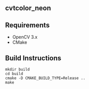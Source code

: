 cvtcolor_neon
-----

## Requirements
- OpenCV 3.x
- CMake

## Build Instructions
```
mkdir build
cd build
cmake -D CMAKE_BUILD_TYPE=Release ..
make
```

